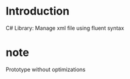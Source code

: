 # Introduction 
C# Library: Manage xml file using fluent syntax
# note
Prototype without optimizations
